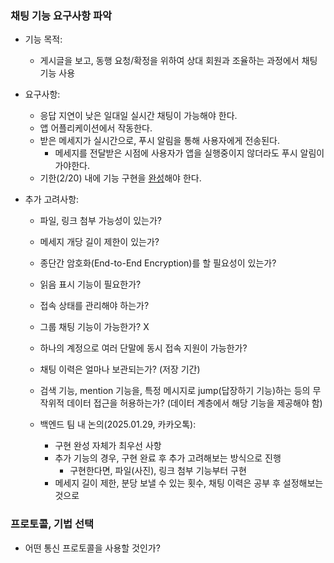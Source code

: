  
### 채팅 기능 요구사항 파악

* 기능 목적:
	* 게시글을 보고, 동행 요청/확정을 위하여 상대 회원과 조율하는 과정에서 채팅 기능 사용

* 요구사항:
	* 응답 지연이 낮은 일대일 실시간 채팅이 가능해야 한다.
	* 앱 어플리케이션에서 작동한다.
	* 받은 메세지가 실시간으로, 푸시 알림을 통해 사용자에게 전송된다.
		* 메세지를 전달받은 시점에 사용자가 앱을 실행중이지 않더라도 푸시 알림이 가야한다.
	* 기한(2/20) 내에 기능 구현을 <u>완성</u>해야 한다.

* 추가 고려사항:
	* 파일, 링크 첨부 가능성이 있는가?
	* 메세지 개당 길이 제한이 있는가?
	* 종단간 암호화(End-to-End Encryption)를 할 필요성이 있는가?
	* 읽음 표시 기능이 필요한가?
	* 접속 상태를 관리해야 하는가?
	* 그룹 채팅 기능이 가능한가? X
	* 하나의 계정으로 여러 단말에 동시 접속 지원이 가능한가?
	* 채팅 이력은 얼마나 보관되는가? (저장 기간)
	* 검색 기능, mention 기능을, 특정 메시지로 jump(답장하기 기능)하는 등의 무작위적 데이터 접근을 허용하는가? (데이터 계층에서 해당 기능을 제공해야 함)

	* 백엔드 팀 내 논의(2025.01.29, 카카오톡):
		* 구현 완성 자체가 최우선 사항
		* 추가 기능의 경우, 구현 완료 후 추가 고려해보는 방식으로 진행
			* 구현한다면, 파일(사진), 링크 첨부 기능부터 구현
		* 메세지 길이 제한, 분당 보낼 수 있는 횟수, 채팅 이력은 공부 후 설정해보는 것으로


### 프로토콜, 기법 선택

* 어떤 통신 프로토콜을 사용할 것인가?